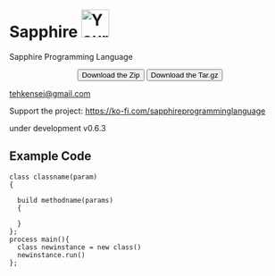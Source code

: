 # Sapphire   <img src="https://encrypted-tbn0.gstatic.com/images?q=tbn:ANd9GcRvjPQ-AVM5M4ZbgJ8bLwIOouK8pREccRvsmNolnKsNBh3JIX9W&s" alt="Your image title" width="50"/>

Sapphire Programming Language

<center><button> Download the Zip </button> <button> Download the Tar.gz </button> </center>

tehkensei@gmail.com

Support the project: https://ko-fi.com/sapphireprogramminglanguage

under development v0.6.3

## Example Code
```
class classname(param)
{
  
  build methodname(params)
  {
    
  }
};
process main(){
  class newinstance = new class()
  newinstance.run()
};


